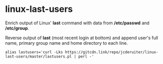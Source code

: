 # linux-last-users
Enrich output of Linux' **last** command with data from **/etc/passwd** and **/etc/group**.

Reverse output of **last** (most recent login at bottom) and append user's full name, primary group name and home directory to each line.


`alias lastusers='curl -Lks https://gitcdn.link/repo/jcderuiter/linux-last-users/master/lastusers.pl | perl -'`
